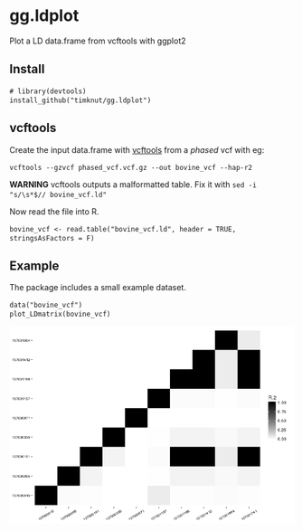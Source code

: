# gg.ldplot
Plot a LD data.frame from vcftools with ggplot2

## Install
```{R}
# library(devtools)
install_github("timknut/gg.ldplot")
```

## vcftools
Create the input data.frame with [vcftools](https://vcftools.github.io/index.html) from a *phased* vcf with eg:

```{sh}
vcftools --gzvcf phased_vcf.vcf.gz --out bovine_vcf --hap-r2
```
**WARNING** vcftools outputs a malformatted table. Fix it with `sed -i "s/\s*$// bovine_vcf.ld"`

Now read the file into R.
```{R}
bovine_vcf <- read.table("bovine_vcf.ld", header = TRUE, stringsAsFactors = F)
```

## Example
The package includes a small example dataset.

```{R}
data("bovine_vcf")
plot_LDmatrix(bovine_vcf)
```

![Example plot](/data/Rplot.png)

